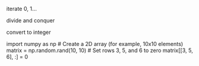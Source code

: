 iterate 0, 1...

divide and conquer



convert to integer 





import numpy as np # Create a 2D array (for example, 10x10 elements) matrix = np.random.rand(10, 10) # Set rows 3, 5, and 6 to zero matrix[[3, 5, 6], :] = 0





